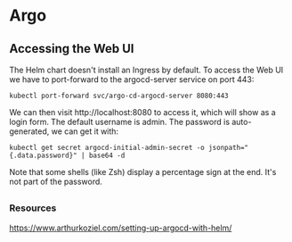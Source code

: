 

# Argo

## Accessing the Web UI

The Helm chart doesn't install an Ingress by default. To access the Web UI we have to port-forward to the argocd-server service on port 443:

``
kubectl port-forward svc/argo-cd-argocd-server 8080:443
``

We can then visit http://localhost:8080 to access it, which will show as a login form. The default username is admin. The password is auto-generated, we can get it with:

``
kubectl get secret argocd-initial-admin-secret -o jsonpath="{.data.password}" | base64 -d
``

Note that some shells (like Zsh) display a percentage sign at the end. It's not part of the password.




##

### Resources

https://www.arthurkoziel.com/setting-up-argocd-with-helm/
